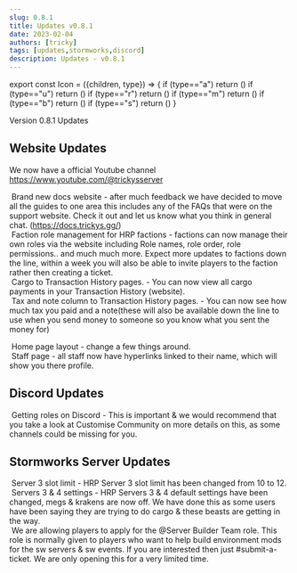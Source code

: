 ```yaml
---
slug: 0.8.1
title: Updates v0.8.1
date: 2023-02-04
authors: [tricky]
tags: [updates,stormworks,discord]
description: Updates - v0.8.1
---
```

export const Icon = ({children, type}) => {
  if (type=="a") return (<i class="fas fa-plus update-add" title="Added"></i>)
  if (type=="u") return (<i class="fas fa-arrow-up update-updated" title="Updated"></i>)
  if (type=="r") return (<i class="fas fa-minus update-removed" title="Removed"></i>)
  if (type=="m") return (<i class="fas fa-exchange-alt update-moved" title="Moved"></i>)
  if (type=="b") return (<i class="fas fa-bug update-bug" title="Bug"></i>)
  if (type=="s") return (<i class="fas fa-star update-star" title="Star"></i>)
}

Version 0.8.1 Updates

<!--truncate-->

## Website Updates

We now have a official Youtube channel https://www.youtube.com/@trickysserver

&#8203;<Icon type="a"></Icon> Brand new docs website - after much feedback we have decided to move all the guides to one area this includes any of the FAQs that were on the support website. Check it out and let us know what you think in general chat. (https://docs.trickys.gg/) <br/>
&#8203;<Icon type="a"></Icon> Faction role management for HRP factions - factions can now manage their own roles via the website including Role names, role order, role permissions.. and much much more. Expect more updates to factions down the line, within a week you will also be able to invite players to the faction rather then creating a ticket. <br/>
&#8203;<Icon type="a"></Icon> Cargo to Transaction History pages. - You can now view all cargo payments in your Transaction History (website). <br/>
&#8203;<Icon type="a"></Icon> Tax and note column to Transaction History pages. - You can now see how much tax you paid and a note(these will also be available down the line to use when you send money to someone so you know what you sent the money for)

&#8203;<Icon type="u"></Icon> Home page layout - change a few things around. <br/>
&#8203;<Icon type="u"></Icon> Staff page - all staff now have hyperlinks linked to their name, which will show you there profile. <br/>

## Discord Updates

&#8203;<Icon type="s"></Icon> Getting roles on Discord - This is important & we would recommend that you take a look at Customise Community on more details on this, as some channels could be missing for you. <br/>

## Stormworks Server Updates

&#8203;<Icon type="u"></Icon> Server 3 slot limit - HRP Server 3 slot limit has been changed from 10 to 12. <br/>
&#8203;<Icon type="u"></Icon> Servers 3 & 4 settings - HRP Servers 3 & 4 default settings have been changed, megs & krakens are now off. We have done this as some users have been saying they are trying to do cargo & these beasts are getting in the way. <br/>
&#8203;<Icon type="u"></Icon> We are allowing players to apply for the <span class="staff-serverbuilder">@Server Builder Team</span> role. This role is normally given to players who want to help build environment mods for the sw servers & sw events. If you are interested then just [<a class="discord-text">#submit-a-ticket</a>](discord://discord.com/channels/710922135580835950/846373509470748722). We are only opening this for a very limited time. <br/>